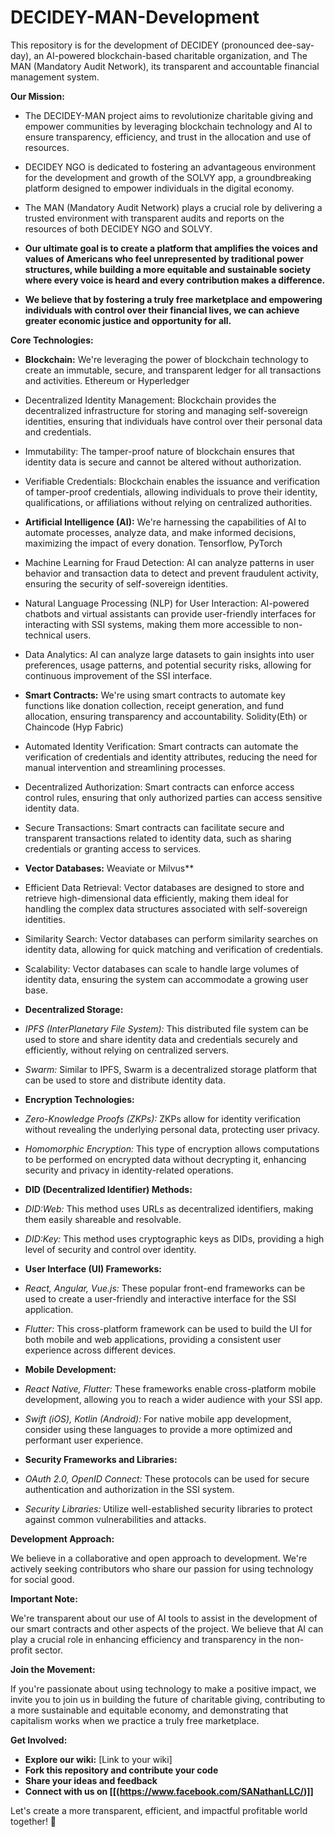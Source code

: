 # DECIDEY-MAN-Development
This repository is for the development of DECIDEY (pronounced dee-say-day), an AI-powered blockchain-based charitable organization, and The MAN (Mandatory Audit Network), its transparent and accountable financial management system.

**Our Mission:**

* The DECIDEY-MAN project aims to revolutionize charitable giving and empower communities by leveraging blockchain technology and AI to ensure transparency, efficiency, and trust in the allocation and use of     resources. 
* DECIDEY NGO is dedicated to fostering an advantageous environment for the development and growth of the SOLVY app, a groundbreaking platform designed to empower individuals in the digital economy. 
* The MAN (Mandatory Audit Network) plays a crucial role by delivering a trusted environment with transparent audits and reports on the resources of both DECIDEY NGO and SOLVY.

* **Our ultimate goal is to create a platform that amplifies the voices and values of Americans who feel unrepresented by traditional power structures, while building a more equitable and sustainable society       where every voice is heard and every contribution makes a difference.**
  
* **We believe that by fostering a truly free marketplace and empowering individuals with control over their financial lives, we can achieve greater economic justice and opportunity for all.**
  
**Core Technologies:**

* **Blockchain:**  We're leveraging the power of blockchain technology to create an immutable, secure, and transparent ledger for all transactions and activities. Ethereum or Hyperledger
* Decentralized Identity Management: Blockchain provides the decentralized infrastructure for storing and managing self-sovereign identities, ensuring that individuals have control over their personal data
  and credentials.
* Immutability: The tamper-proof nature of blockchain ensures that identity data is secure and cannot be altered without authorization.
* Verifiable Credentials: Blockchain enables the issuance and verification of tamper-proof credentials, allowing individuals to prove their identity, qualifications, or affiliations without relying on
  centralized authorities.

* **Artificial Intelligence (AI):** We're harnessing the capabilities of AI to automate processes, analyze data, and make informed decisions, maximizing the impact of every donation. Tensorflow, PyTorch
* Machine Learning for Fraud Detection: AI can analyze patterns in user behavior and transaction data to detect and prevent fraudulent activity, ensuring the security of self-sovereign identities.
* Natural Language Processing (NLP) for User Interaction: AI-powered chatbots and virtual assistants can provide user-friendly interfaces for interacting with SSI systems, making them more accessible to
  non-technical users.
* Data Analytics: AI can analyze large datasets to gain insights into user preferences, usage patterns, and potential security risks, allowing for continuous improvement of the SSI interface.
 
* **Smart Contracts:** We're using smart contracts to automate key functions like donation collection, receipt generation, and fund allocation, ensuring transparency and accountability.
  Solidity(Eth) or Chaincode (Hyp Fabric)
* Automated Identity Verification: Smart contracts can automate the verification of credentials and identity attributes, reducing the need for manual intervention and streamlining processes.
* Decentralized Authorization: Smart contracts can enforce access control rules, ensuring that only authorized parties can access sensitive identity data.
* Secure Transactions: Smart contracts can facilitate secure and transparent transactions related to identity data, such as sharing credentials or granting access to services.

* **Vector Databases:** Weaviate or Milvus**
* Efficient Data Retrieval: Vector databases are designed to store and retrieve high-dimensional data efficiently, making them ideal for handling the complex data structures associated with self-sovereign
  identities.
* Similarity Search: Vector databases can perform similarity searches on identity data, allowing for quick matching and verification of credentials.
* Scalability: Vector databases can scale to handle large volumes of identity data, ensuring the system can accommodate a growing user base.

* **Decentralized Storage:**
* *IPFS (InterPlanetary File System):* This distributed file system can be used to store and share identity data and credentials securely and efficiently, without relying on centralized servers.
* *Swarm:* Similar to IPFS, Swarm is a decentralized storage platform that can be used to store and distribute identity data.

* **Encryption Technologies:**
* *Zero-Knowledge Proofs (ZKPs):* ZKPs allow for identity verification without revealing the underlying personal data, protecting user privacy.
* *Homomorphic Encryption:* This type of encryption allows computations to be performed on encrypted data without decrypting it, enhancing security and privacy in identity-related operations.

* **DID (Decentralized Identifier) Methods:**
* *DID:Web:* This method uses URLs as decentralized identifiers, making them easily shareable and resolvable.
* *DID:Key:* This method uses cryptographic keys as DIDs, providing a high level of security and control over identity.

* **User Interface (UI) Frameworks:**
* *React, Angular, Vue.js:* These popular front-end frameworks can be used to create a user-friendly and interactive interface for the SSI application.
* *Flutter:* This cross-platform framework can be used to build the UI for both mobile and web applications, providing a consistent user experience across different devices.

* **Mobile Development:**
* *React Native, Flutter:* These frameworks enable cross-platform mobile development, allowing you to reach a wider audience with your SSI app.
* *Swift (iOS), Kotlin (Android):* For native mobile app development, consider using these languages to provide a more optimized and performant user experience.

* **Security Frameworks and Libraries:**
* *OAuth 2.0, OpenID Connect:* These protocols can be used for secure authentication and authorization in the SSI system.
* *Security Libraries:* Utilize well-established security libraries to protect against common vulnerabilities and attacks.


**Development Approach:**

We believe in a collaborative and open approach to development. We're actively seeking contributors who share our passion for using technology for social good.

**Important Note:**

We're transparent about our use of AI tools to assist in the development of our smart contracts and other aspects of the project. We believe that AI can play a crucial role in enhancing efficiency and transparency in the non-profit sector.

**Join the Movement:**

If you're passionate about using technology to make a positive impact, we invite you to join us in building the future of charitable giving, contributing to a more sustainable and equitable economy, and demonstrating that capitalism works when we practice a truly free marketplace.

**Get Involved:**

* **Explore our wiki:** [Link to your wiki]
* **Fork this repository and contribute your code**
* **Share your ideas and feedback**
* **Connect with us on [[(https://www.facebook.com/SANathanLLC/)]]**

Let's create a more transparent, efficient, and impactful profitable world together! 🤝
